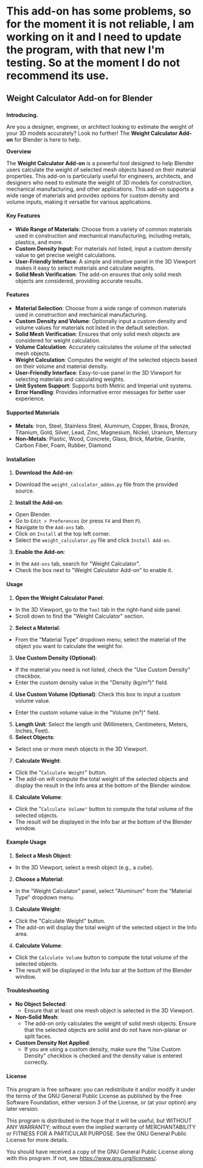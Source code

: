 # This add-on has some problems, so for the moment it is not reliable, I am working on it and I need to update the program, with that new I'm testing. So at the moment I do not recommend its use.


## **Weight Calculator Add-on for Blender**

###
**Introducing.**

Are you a designer, engineer, or architect looking to estimate the weight of your 3D models accurately? Look no further! The **Weight Calculator Add-on** for Blender is here to help.

**Overview**

The **Weight Calculator Add-on** is a powerful tool designed to help Blender users calculate the weight of selected mesh objects based on their material properties. This add-on is particularly useful for engineers, architects, and designers who need to estimate the weight of 3D models for construction, mechanical manufacturing, and other applications. This add-on supports a wide range of materials and provides options for custom density and volume inputs, making it versatile for various applications.

#### **Key Features**

* **Wide Range of Materials**: Choose from a variety of common materials used in construction and mechanical manufacturing, including metals, plastics, and more.
* **Custom Density Input**: For materials not listed, input a custom density value to get precise weight calculations.
* **User-Friendly Interface**: A simple and intuitive panel in the 3D Viewport makes it easy to select materials and calculate weights.
* **Solid Mesh Verification**: The add-on ensures that only solid mesh objects are considered, providing accurate results.

#### **Features**

* **Material Selection**: Choose from a wide range of common materials used in construction and mechanical manufacturing.
* **Custom Density and Volume**: Optionally input a custom density and volume values for materials not listed in the default selection.
* **Solid Mesh Verification**: Ensures that only solid mesh objects are considered for weight calculation.
* **Volume Calculation**: Accurately calculates the volume of the selected mesh objects.
* **Weight Calculation**: Computes the weight of the selected objects based on their volume and material density.
* **User-Friendly Interface**: Easy-to-use panel in the 3D Viewport for selecting materials and calculating weights.
* **Unit System Support**: Supports both Metric and Imperial unit systems.
* **Error Handling**: Provides informative error messages for better user experience.

#### **Supported Materials**

* **Metals**: Iron, Steel, Stainless Steel, Aluminum, Copper, Brass, Bronze, Titanium, Gold, Silver, Lead, Zinc, Magnesium, Nickel, Uranium, Mercury
* **Non-Metals**: Plastic, Wood, Concrete, Glass, Brick, Marble, Granite, Carbon Fiber, Foam, Rubber, Diamond

#### **Installation**

1. **Download the Add-on**:
  * Download the `weight_calculator_addon.py` file from the provided source.
2. **Install the Add-on**:
  * Open Blender.
  * Go to `Edit > Preferences` (or press `F4` and then `P`).
  * Navigate to the `Add-ons` tab.
  * Click on `Install` at the top left corner.
  * Select the `weight_calculator.py` file and click `Install Add-on`.
3. **Enable the Add-on**:
  * In the `Add-ons` tab, search for "Weight Calculator".
  * Check the box next to "Weight Calculator Add-on" to enable it.

#### **Usage**

1. **Open the Weight Calculator Panel**:
  * In the 3D Viewport, go to the `Tool` tab in the right-hand side panel.
  * Scroll down to find the "Weight Calculator" section.
2. **Select a Material**:
  * From the "Material Type" dropdown menu, select the material of the object you want to calculate the weight for.
3. **Use Custom Density (Optional)**:
  * If the material you need is not listed, check the "Use Custom Density" checkbox.
  * Enter the custom density value in the "Density (kg/m³)" field.
4. **Use Custom Volume (Optional)**: Check this box to input a custom volume value.
  * Enter the custom volume value in the "Volume (m³)" field.
5. **Length Unit**: Select the length unit (Millimeters, Centimeters, Meters, Inches, Feet).
6. **Select Objects**:
  * Select one or more mesh objects in the 3D Viewport.
7. **Calculate Weight**:
  * Click the "`Calculate Weight`" button.
  * The add-on will compute the total weight of the selected objects and display the result in the Info area at the bottom of the Blender window.
8. **Calculate Volume**:
  * Click the "`Calculate Volume"` button to compute the total volume of the selected objects.
  * The result will be displayed in the Info bar at the bottom of the Blender window.

#### **Example Usage**

1. **Select a Mesh Object**:
  * In the 3D Viewport, select a mesh object (e.g., a cube).
2. **Choose a Material**:
  * In the "Weight Calculator" panel, select "Aluminum" from the "Material Type" dropdown menu.
3. **Calculate Weight**:
  * Click the "Calculate Weight" button.
  * The add-on will display the total weight of the selected object in the Info area.
4. **Calculate Volume**:
  * Click the `Calculate Volume` button to compute the total volume of the selected objects.
  * The result will be displayed in the Info bar at the bottom of the Blender window.

#### **Troubleshooting**

* **No Object Selected**:
  * Ensure that at least one mesh object is selected in the 3D Viewport.
* **Non-Solid Mesh**:
  * The add-on only calculates the weight of solid mesh objects. Ensure that the selected objects are solid and do not have non-planar or split faces.
* **Custom Density Not Applied**:
  * If you are using a custom density, make sure the "Use Custom Density" checkbox is checked and the density value is entered correctly.

#### **License**

This program is free software: you can redistribute it and/or modify it under the terms of the GNU General Public License as published by the Free Software Foundation, either version 3 of the License, or (at your option) any later version.

This program is distributed in the hope that it will be useful, but WITHOUT ANY WARRANTY; without even the implied warranty of MERCHANTABILITY or FITNESS FOR A PARTICULAR PURPOSE. See the GNU General Public License for more details.

You should have received a copy of the GNU General Public License along with this program. If not, see https://www.gnu.org/licenses/.
